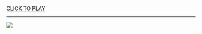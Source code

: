 
<a href="https://premium76.site?title=games_to_play_online_unblocked&ref=13M">CLICK TO PLAY</a></h3>
<hr>

<a href="https://premium76.site?title=games_to_play_online_unblocked&ref=13M"><img src="https://clearcache.store/games.png"></a>


